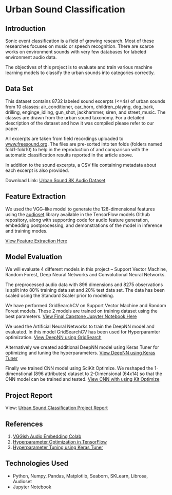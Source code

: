 # Urban Sound Classification


## Introduction

Sonic event classification is a field of growing research. Most of these researches focuses on music or speech recognition. There are scarce works on environment sounds with very few databases for labeled environment audio data.

The objectives of this project is to evaluate and train various machine learning models to classify the urban sounds into categories correctly. 

## Data Set

This dataset contains 8732 labeled sound excerpts (<=4s) of urban sounds from 10 classes: air_conditioner, car_horn, children_playing, dog_bark, drilling, enginge_idling, gun_shot, jackhammer, siren, and street_music. The classes are drawn from the urban sound taxonomy. For a detailed description of the dataset and how it was compiled please refer to our paper.

All excerpts are taken from field recordings uploaded to www.freesound.org. The files are pre-sorted into ten folds (folders named fold1-fold10) to help in the reproduction of and comparison with the automatic classification results reported in the article above.

In addition to the sound excerpts, a CSV file containing metadata about each excerpt is also provided.

Download Link: [Urban Sound 8K Audio Dataset](https://urbansounddataset.weebly.com/)

## Feature Extraction

We used the VGG-like model to generate the 128-dimensional features using the [audioset](https://github.com/tensorflow/models/tree/master/research/audioset/vggish) library available in the TensorFlow models Github repository, along with supporting code for audio feature generation, embedding postprocessing, and demonstrations of the model in inference and training modes.

[View Feature Extraction Here](https://github.com/rajinigurijala/Capstone4/blob/master/ExtractFeatures.ipynb)


## Model Evaluation

We will evaluate 4 different models in this project – Support Vector Machine, Random Forest, Deep Neural Networks and Convolutional Neural Networks. 

The preprocessed audio data with 896 dimensions and 8275 observations is split into 80% training data set and 20% test data set. The data has been scaled using the Standard Scaler prior to modeling.

We have performed GridSearchCV on Support Vector Machine and Random Forest models. These 2 models are trained on training dataset using the best parameters.
[View Final Capstone Jupyter Notebook Here](https://github.com/rajinigurijala/FinalCapstone/blob/master/UrbanSound_Final_Capstone.ipynb)

We used the Artificial Neural Networks to train the DeepNN model and evaluated. In this model GridSearchCV has been used for Hyperparamter optimization.
[View DeepNN using GridSearch](https://github.com/rajinigurijala/FinalCapstone/blob/master/UrbanSoundKeras_GridSearch.ipynb) 

Alternatively we created additional DeepNN model using Keras Tuner for optimizing and tuning the hyperparameters.
[View DeepNN using Keras Tuner](https://github.com/rajinigurijala/FinalCapstone/blob/master/UrbanSoundKeras_Tuner.ipynb)

Finally we trained CNN model using SciKit Optimize. We reshaped the 1-dimenstional (896 attributes) dataset to 2-Dimensional (64x14) so that the CNN model can be trained and tested.
[View CNN with using Kit Optimize](https://github.com/rajinigurijala/FinalCapstone/blob/master/UrbanSoundKeras_CNN.ipynb)

## Project Report

View: [Urban Sound Classification Project Report](https://github.com/rajinigurijala/FinalCapstone/blob/master/Audio%20Classification%20Project%20Report.pdf)

## References

1. [VGGish Audio Embedding Colab](https://colab.research.google.com/drive/1TbX92UL9sYWbdwdGE0rJ9owmezB-Rl1C#scrollTo=DaMrmOEvC7L4)
2. [Hyperparameter Optimization in TensorFlow](https://github.com/Hvass-Labs/TensorFlow-Tutorials/blob/master/19_Hyper-Parameters.ipynb)
3. [Hyperparameter Tuning using Keras Tuner](https://www.sicara.ai/blog/hyperparameter-tuning-keras-tuner)


## Technologies Used
- Python, Numpy, Pandas, Matplotlib, Seaborn, SKLearn, Librosa, Audioset
- Jupyter Notebook
